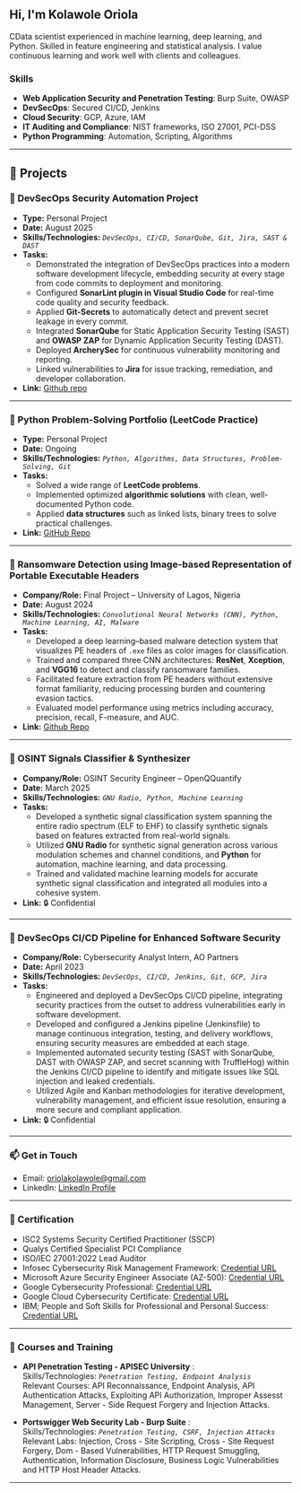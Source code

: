 ## Hi, I'm Kolawole Oriola

CData scientist experienced in machine learning, deep learning, and Python. Skilled in feature engineering and statistical analysis. I value continuous learning and work well with clients and colleagues.

### Skills
- **Web Application Security and Penetration Testing**: Burp Suite, OWASP
- **DevSecOps**: Secured CI/CD, Jenkins
- **Cloud Security**: GCP, Azure, IAM
- **IT Auditing and Compliance**: NIST frameworks, ISO 27001, PCI-DSS
- **Python Programming**: Automation, Scripting, Algorithms

---

## 📂 Projects  

### 🔹 DevSecOps Security Automation Project  
- **Type:** Personal Project  
- **Date:** August 2025  
- **Skills/Technologies:** *`DevSecOps, CI/CD, SonarQube, Git, Jira, SAST & DAST`*
- **Tasks:**  
  - Demonstrated the integration of DevSecOps practices into a modern software development lifecycle, embedding security at every stage from code commits to deployment and monitoring.  
  - Configured **SonarLint plugin in Visual Studio Code** for real-time code quality and security feedback.  
  - Applied **Git-Secrets** to automatically detect and prevent secret leakage in every commit.  
  - Integrated **SonarQube** for Static Application Security Testing (SAST) and **OWASP ZAP** for Dynamic Application Security Testing (DAST).  
  - Deployed **ArcherySec** for continuous vulnerability monitoring and reporting.  
  - Linked vulnerabilities to **Jira** for issue tracking, remediation, and developer collaboration.  
- **Link:** [Github repo](https://github.com/oriolakolawole/IntegratingDevSecOps.git)  

---

### 🔹 Python Problem-Solving Portfolio (LeetCode Practice)  
- **Type:** Personal Project  
- **Date:** Ongoing  
- **Skills/Technologies:** *`Python, Algorithms, Data Structures, Problem-Solving, Git`*
- **Tasks:**  
  - Solved a wide range of **LeetCode problems**.  
  - Implemented optimized **algorithmic solutions** with clean, well-documented Python code.  
  - Applied **data structures** such as linked lists, binary trees to solve practical challenges.   
- **Link:** [GitHub Repo](https://github.com/oriolakolawole/leetcode-solutions.git)  

---

### 🔹 Ransomware Detection using Image-based Representation of Portable Executable Headers  
- **Company/Role:** Final Project – University of Lagos, Nigeria  
- **Date:** August 2024  
- **Skills/Technologies:** *`Convolutional Neural Networks (CNN), Python, Machine Learning, AI, Malware`*
- **Tasks:**  
  - Developed a deep learning–based malware detection system that visualizes PE headers of `.exe` files as color images for classification.  
  - Trained and compared three CNN architectures: **ResNet**, **Xception**, and **VGG16** to detect and classify ransomware families.  
  - Facilitated feature extraction from PE headers without extensive format familiarity, reducing processing burden and countering evasion tactics.  
  - Evaluated model performance using metrics including accuracy, precision, recall, F-measure, and AUC.  
- **Link:** [Github Repo](https://github.com/oriolakolawole/Ransomware-and-Goodware-PE-Header-Dataset.git)

---

### 🔹 OSINT Signals Classifier & Synthesizer  
- **Company/Role:** OSINT Security Engineer – OpenQQuantify  
- **Date:** March 2025  
- **Skills/Technologies:** *`GNU Radio, Python, Machine Learning`*
- **Tasks:**  
  - Developed a synthetic signal classification system spanning the entire radio spectrum (ELF to EHF) to classify synthetic signals based on features extracted from real-world signals.  
  - Utilized **GNU Radio** for synthetic signal generation across various modulation schemes and channel conditions, and **Python** for automation, machine learning, and data processing.  
  - Trained and validated machine learning models for accurate synthetic signal classification and integrated all modules into a cohesive system.  
- **Link:** 🔒 Confidential  

---

### 🔹 DevSecOps CI/CD Pipeline for Enhanced Software Security  
- **Company/Role:** Cybersecurity Analyst Intern, AO Partners  
- **Date:** April 2023  
- **Skills/Technologies:** *`DevSecOps, CI/CD, Jenkins, Git, GCP, Jira`*  
- **Tasks:**  
  - Engineered and deployed a DevSecOps CI/CD pipeline, integrating security practices from the outset to address vulnerabilities early in software development.  
  - Developed and configured a Jenkins pipeline (Jenkinsfile) to manage continuous integration, testing, and delivery workflows, ensuring security measures are embedded at each stage.  
  - Implemented automated security testing (SAST with SonarQube, DAST with OWASP ZAP, and secret scanning with TruffleHog) within the Jenkins CI/CD pipeline to identify and mitigate issues like SQL injection and leaked credentials.  
  - Utilized Agile and Kanban methodologies for iterative development, vulnerability management, and efficient issue resolution, ensuring a more secure and compliant application.  
- **Link:** 🔒 Confidential  


---

### 📫 Get in Touch
- Email: oriolakolawole@gmail.com
- LinkedIn: [LinkedIn Profile](https://www.linkedin.com/in/oriolakolawole/)
---
### 📝 Certification
- ISC2 Systems Security Certified Practitioner (SSCP)
- Qualys Certified Specialist PCI Compliance
- ISO/IEC 27001:2022 Lead Auditor
- Infosec Cybersecurity Risk Management Framework: [Credential URL](https://www.coursera.org/account/accomplishments/specialization/certificate/BGJ32MW36YXC)
- Microsoft Azure Security Engineer Associate (AZ-500): [Credential URL](https://www.coursera.org/account/accomplishments/professional-cert/FQITPHHI3G0C)
- Google Cybersecurity Professional: [Credential URL](https://www.credly.com/badges/9447a7fe-7f72-4a6c-9071-37baffeb12f2/public_url)
- Google Cloud Cybersecurity Certificate: [Credential URL](https://www.credly.com/badges/673f6597-a4d1-4729-b193-d06214a523b1/linked_in_profile)
- IBM; People and Soft Skills for Professional and Personal Success: [Credential URL](https://coursera.org/share/68513c30a295bf54e60ca3dc519d87dd)

---

### 📝 Courses and Training
- **API Penetration Testing - APISEC University** :   
  Skills/Technologies: *`Penetration Testing, Endpoint Analysis`*  
  Relevant Courses: API Reconnaissance, Endpoint Analysis, API Authentication Attacks, Exploiting API Authorization, Improper Assesst Management, Server - Side Request Forgery and Injection Attacks.   

- **Portswigger Web Security Lab - Burp Suite** :    
   Skills/Technologies: *`Penetration Testing, CSRF, Injection Attacks`*   
   Relevant Labs: Injection, Cross - Site Scripting, Cross - Site Request Forgery, Dom - Based Vulnerabilities, HTTP Request Smuggling, Authentication, Information Disclosure, Business Logic Vulnerabilities and HTTP Host Header Attacks.

---
